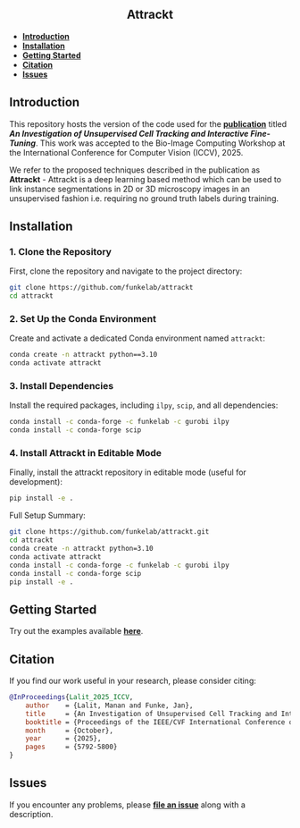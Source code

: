 <h2 align="center">Attrackt</h2>

- **[Introduction](#introduction)**
- **[Installation](#installation)**
- **[Getting Started](#getting-started)**
- **[Citation](#citation)**
- **[Issues](#issues)**


## Introduction
This repository hosts the version of the code used for the **[publication](https://openaccess.thecvf.com/content/ICCV2025W/BIC/html/Lalit_An_Investigation_of_Unsupervised_Cell_Tracking_and_Interactive_Fine-Tuning_ICCVW_2025_paper.html)** titled ***An Investigation of Unsupervised Cell Tracking and Interactive Fine-Tuning***. This work was accepted to the Bio-Image Computing Workshop at the International Conference for Computer Vision (ICCV), 2025.

We refer to the proposed techniques described in the publication as **Attrackt** - Attrackt is a deep learning based method which can be used to link instance segmentations in 2D or 3D microscopy images in an unsupervised fashion i.e. requiring no ground truth labels during training.


## Installation

### 1. Clone the Repository
First, clone the repository and navigate to the project directory:

```bash
git clone https://github.com/funkelab/attrackt
cd attrackt
```

### 2. Set Up the Conda Environment
Create and activate a dedicated Conda environment named `attrackt`:

```bash
conda create -n attrackt python==3.10
conda activate attrackt
```

### 3. Install Dependencies
Install the required packages, including `ilpy`, `scip`, and all dependencies:

```bash
conda install -c conda-forge -c funkelab -c gurobi ilpy
conda install -c conda-forge scip
```

### 4. Install Attrackt in Editable Mode
Finally, install the attrackt repository in editable mode (useful for development):

```bash
pip install -e .
```

Full Setup Summary:

```bash
git clone https://github.com/funkelab/attrackt.git
cd attrackt
conda create -n attrackt python=3.10
conda activate attrackt
conda install -c conda-forge -c funkelab -c gurobi ilpy
conda install -c conda-forge scip
pip install -e .
```

## Getting Started

Try out the examples available **[here](https://funkelab.github.io/attrackt_experiments)**.

## Citation


If you find our work useful in your research, please consider citing:

```bibtex
@InProceedings{Lalit_2025_ICCV,
    author    = {Lalit, Manan and Funke, Jan},
    title     = {An Investigation of Unsupervised Cell Tracking and Interactive Fine-Tuning},
    booktitle = {Proceedings of the IEEE/CVF International Conference on Computer Vision (ICCV) Workshops},
    month     = {October},
    year      = {2025},
    pages     = {5792-5800}
}
```

## Issues

If you encounter any problems, please **[file an issue](https://github.com/funkelab/attrackt/issues)** along with a description.


